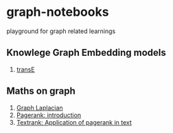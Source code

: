 # graph-notebooks
playground for graph related learnings

## Knowlege Graph Embedding models
1. [transE](https://github.com/Ankush-Chander/graph-notebooks/blob/main/notebooks/knowledge-graph-embedding-transe.ipynb)

## Maths on graph
1. [Graph Laplacian](https://github.com/Ankush-Chander/graph-notebooks/blob/main/notebooks/graph_laplacian.ipynb)
2. [Pagerank: introduction](https://github.com/Ankush-Chander/graph-notebooks/blob/main/notebooks/pagerank.ipynb)
3. [Textrank: Application of pagerank in text](https://github.com/Ankush-Chander/graph-notebooks/blob/main/notebooks/textrank_intro.ipynb)
